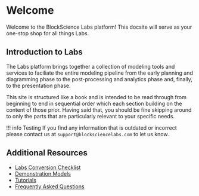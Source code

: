 # Welcome
Welcome to the BlockScience Labs platform! This docsite will serve as your one-stop shop for all things Labs.

## Introduction to Labs
The Labs platform brings together a collection of modeling tools and services to faciliate the entire modeling pipeline from the early planning and diagramming phase to the post-processing and analytics phase and, finally, to the presentation phase.

This site is structured like a book and is intended to be read through from beginning to end in sequential order which each section building on the content of those prior. Having said that, you should be fine skipping around to only the parts that are particularly relevant to your specific needs.

!!! info Testing
    If you find any information that is outdated or incorrect please contact us at `support@blocksciencelabs.com` to let us know.

## Additional Resources
- [Labs Conversion Checklist](docs/labs-conversion-checklist.md)
- [Demonstration Models](models/index.md)
- [Tutorials](tutorials/index.md)
- [Frequently Asked Questions](faq/index.md)